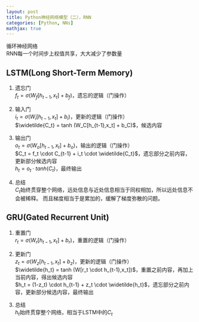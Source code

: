 ```yaml
---
layout: post
title: Python神经网络模型（二），RNN
categories: [Python, NNs]
mathjax: true
---
```


循环神经网络  
RNN每一个时间步上权值共享，大大减少了参数量

<!-- more -->
## LSTM(Long Short-Term Memory)
1. 遗忘门  
$f_t = \sigma (W_f[h_{t-1},x_t] + b_f)$，遗忘的逻辑（门操作）
   
2. 输入门  
$i_t = \sigma (W_i[h_{t-1},x_t] + b_i)$，更新的逻辑（门操作）  
$\widetilde{C_t} = tanh (W_C[h_{t-1},x_t] + b_C)$，候选内容
   
3. 输出门  
$o_t = \sigma (W_o[h_{t-1},x_t] + b_o)$，输出的逻辑（门操作）  
$C_t = f_t \cdot C_{t-1} + i_t \cdot \widetilde{C_t}$，遗忘部分之前内容，更新部分候选内容  
$h_t = o_t \cdot tanh(C_t)$，最终输出

4. 总结  
$C_t$始终贯穿整个网络，远处信息与近处信息相当于同权相加，所以远处信息不会被稀释。
而且梯度相当于是累加的，缓解了梯度弥散的问题。

## GRU(Gated Recurrent Unit)
1. 重置门  
$r_t = \sigma (W_r[h_{t-1},x_t] + b_r)$，重置的逻辑（门操作）

2. 更新门  
$z_t = \sigma (W_z[h_{t-1},x_t] + b_z)$，更新的逻辑（门操作）  
$\widetilde{h_t} = tanh (W[r_t \cdot h_{t-1},x_t])$，重置之前内容，再加上当前内容，得出候选内容  
$h_t = (1-z_t) \cdot h_{t-1} + z_t \cdot \widetilde{h_t}$，遗忘部分之前内容，更新部分候选内容，最终输出

3. 总结  
$h_t$始终贯穿整个网络，相当于LSTM中的$C_t$